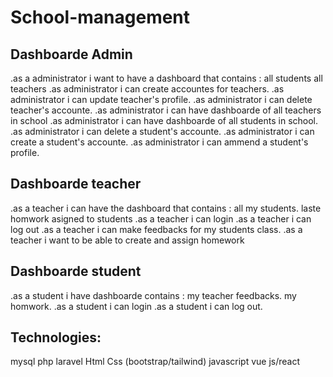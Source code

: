 # School-management
## Dashboarde Admin
.as a administrator i want to have a dashboard that contains :
  all students 
  all teachers
.as administrator i can create accountes for teachers.
.as administrator i can update teacher's profile.
.as administrator i can delete teacher's accounte.
.as administrator i can have dashboarde of all teachers in school
.as administrator i can have dashboarde of all students in school.
.as administrator i can delete a student's accounte.
.as administrator i can create a student's accounte.
.as administrator i can ammend a student's profile.

## Dashboarde teacher
.as a teacher i can have the dashboard that contains :
  all my students.
  laste homwork asigned to students
.as a teacher i can login 
.as a teacher i can log out
.as a teacher i can make feedbacks for my students class.
.as a teacher i want to be able to create and assign homework 

## Dashboarde student
.as a student i have dashboarde contains :
 my teacher feedbacks.
 my homwork.
.as a student i can login 
.as a student i can log out.

## Technologies:
mysql php laravel
Html Css (bootstrap/tailwind)
javascript vue js/react
